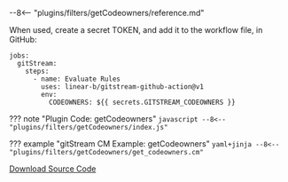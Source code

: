 
--8<-- "plugins/filters/getCodeowners/reference.md"

When used, create a secret TOKEN, and add it to the workflow file, in GitHub:

```
jobs:
  gitStream:
    steps:
      - name: Evaluate Rules
        uses: linear-b/gitstream-github-action@v1
        env: 
          CODEOWNERS: ${{ secrets.GITSTREAM_CODEOWNERS }}
``` 

??? note "Plugin Code: getCodeowners"
    ```javascript
    --8<-- "plugins/filters/getCodeowners/index.js"
    ```
    <div class="result" markdown>
    <span>
    </span>
    </div>


??? example "gitStream CM Example: getCodeowners"
    ```yaml+jinja
    --8<-- "plugins/filters/getCodeowners/get_codeowners.cm"
    ```
    <div class="result" markdown>
    <span>
    </span>
    </div>

[Download Source Code](https://github.com/linear-b/gitstream/tree/main/plugins/filters/getCodeowners)

